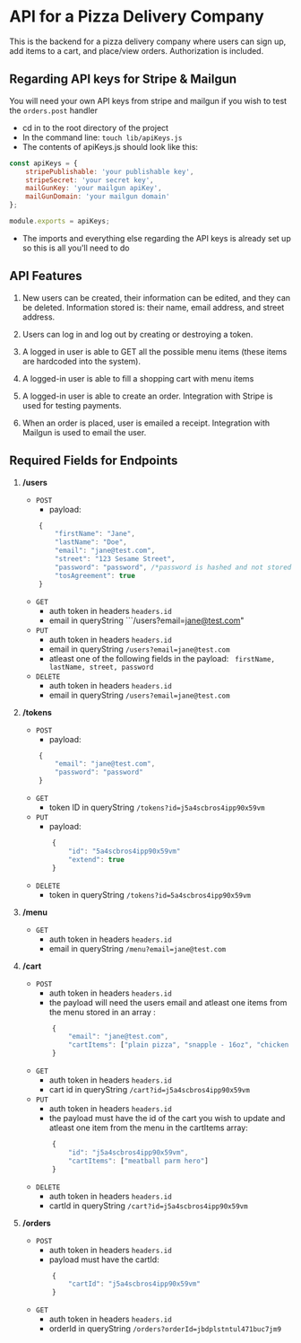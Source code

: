 # API for a Pizza Delivery Company
This is the backend for a pizza delivery company where users can sign up, add items to a cart, and place/view orders. Authorization is included.

## Regarding API keys for Stripe & Mailgun
You will need your own API keys from stripe and mailgun if you wish to test the ```orders.post``` handler
* cd in to the root directory of the project
* In the command line: ```touch lib/apiKeys.js```
* The contents of apiKeys.js should look like this:
```javascript
const apiKeys = {
    stripePublishable: 'your publishable key',
    stripeSecret: 'your secret key',
    mailGunKey: 'your mailgun apiKey',
    mailGunDomain: 'your mailgun domain'
};

module.exports = apiKeys;
```
* The imports and everything else regarding the API keys is already set up so this is all you'll need to do

## API Features
1. New users can be created, their information can be edited, and they can be deleted. Information stored is: their name, email address, and street address.

2. Users can log in and log out by creating or destroying a token.

3. A logged in user is able to GET all the possible menu items (these items are hardcoded into the system). 

4. A logged-in user is able to fill a shopping cart with menu items

5. A logged-in user is able to create an order. Integration with Stripe is used for testing payments.

6. When an order is placed, user is emailed a receipt. Integration with Mailgun is used to email the user.

## Required Fields for Endpoints
1. __/users__
    * ```POST```
        * payload: 
    ```javascript
        {
            "firstName": "Jane", 
            "lastName": "Doe",
            "email": "jane@test.com",
            "street": "123 Sesame Street",
            "password": "password", /*password is hashed and not stored*/
            "tosAgreement": true
        }
    ```
    * ```GET```
        * auth token in headers ```headers.id```
        * email in queryString ```/users?email=jane@test.com"
    * ```PUT```
        * auth token in headers ```headers.id```
        * email in queryString ```/users?email=jane@test.com```
        * atleast one of the following fields in the payload: ``` firstName, lastName, street, password```
    * ```DELETE```
        * auth token in headers ```headers.id```
        * email in queryString ```/users?email=jane@test.com```

2. __/tokens__
    * ```POST```
        * payload: 
    ```javascript
        {
            "email": "jane@test.com",
            "password": "password"
        }
    ```
    * ```GET```
        * token ID in queryString ```/tokens?id=j5a4scbros4ipp90x59vm```
    * ```PUT```
        * payload: 
        ```javascript
            {
                "id": "5a4scbros4ipp90x59vm"
                "extend": true
            }
        ```
    * ```DELETE```
        * token in queryString ```/tokens?id=5a4scbros4ipp90x59vm```

3. __/menu__
    * ```GET```
        * auth token in headers ```headers.id```
        * email in queryString ```/menu?email=jane@test.com```

4. __/cart__
    * ```POST```
        * auth token in headers ```headers.id```
        * the payload will need the users email and atleast one items from the menu stored in an array : 
        ```javascript
            {
                "email": "jane@test.com",
                "cartItems": ["plain pizza", "snapple - 16oz", "chicken parm hero"]
            }
        ```
    * ```GET```
        * auth token in headers ```headers.id```
        * cart id in queryString ```/cart?id=j5a4scbros4ipp90x59vm```
    * ```PUT```
        * auth token in headers ```headers.id```
        *  the payload must have the id of the cart you wish to update and atleast one item from the menu in the cartItems array:
        ```javascript
            {
                "id": "j5a4scbros4ipp90x59vm",
                "cartItems": ["meatball parm hero"]  
            }
        ```
    * ```DELETE```
        * auth token in headers ```headers.id```
        * cartId in queryString ```/cart?id=j5a4scbros4ipp90x59vm```

5. __/orders__
    * ```POST```
        *  auth token in headers ```headers.id```
        *  payload must have the cartId:
        ```javascript
            {
                "cartId": "j5a4scbros4ipp90x59vm" 
            }
        ``` 
    * ```GET```
        * auth token in headers ```headers.id```
        * orderId in queryString ```/orders?orderId=jbdplstntul471buc7jm9```

